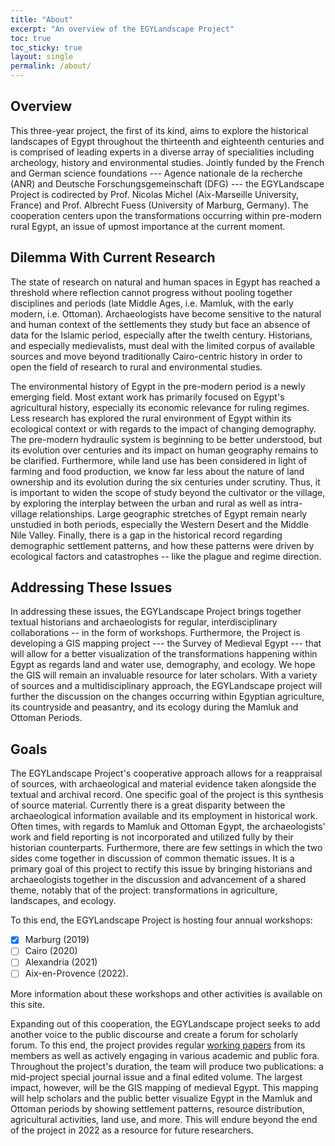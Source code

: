```yaml
---
title: "About"
excerpt: "An overview of the EGYLandscape Project"
toc: true
toc_sticky: true
layout: single
permalink: /about/
---
```


## Overview

This three-year project, the first of its kind, aims to explore the
historical landscapes of Egypt throughout the thirteenth and eighteenth
centuries and is comprised of leading experts in a diverse array of
specialities including archeology, history and environmental studies.
Jointly funded by the French and German science foundations --- Agence
nationale de la recherche (ANR) and Deutsche
Forschungsgemeinschaft (DFG) --- the EGYLandscape Project is codirected
by Prof. Nicolas Michel (Aix-Marseille University, France) and Prof.
Albrecht Fuess (University of Marburg, Germany). The cooperation centers
upon the transformations occurring within pre-modern rural Egypt, an
issue of upmost importance at the current moment.

## Dilemma With Current Research

The state of research on natural and human spaces in Egypt has reached a
threshold where reflection cannot progress without pooling together
disciplines and periods (late Middle Ages, i.e. Mamluk, with the early
modern, i.e. Ottoman). Archaeologists have become sensitive to the
natural and human context of the settlements they study but face an
absence of data for the Islamic period, especially after the twelth
century. Historians, and especially medievalists, must deal with the
limited corpus of available sources and move beyond traditionally
Cairo-centric history in order to open the field of research to rural
and environmental studies.

The environmental history of Egypt in the pre-modern period is a newly
emerging field. Most extant work has primarily focused on Egypt's
agricultural history, especially its economic relevance for ruling
regimes. Less research has explored the rural environment of Egypt
within its ecological context or with regards to the impact of changing
demography. The pre-modern hydraulic system is beginning to be better
understood, but its evolution over centuries and its impact on human
geography remains to be clarified. Furthermore, while land use has been
considered in light of farming and food production, we know far less
about the nature of land ownership and its evolution during the six
centuries under scrutiny. Thus, it is important to widen the scope of
study beyond the cultivator or the village, by exploring the interplay
between the urban and rural as well as intra-village relationships.
Large geographic stretches of Egypt remain nearly unstudied in both
periods, especially the Western Desert and the Middle Nile Valley.
Finally, there is a gap in the historical record regarding demographic
settlement patterns, and how these patterns were driven by ecological
factors and catastrophes -- like the plague and regime direction.

## Addressing These Issues

In addressing these issues, the EGYLandscape Project brings together
textual historians and archaeologists for regular, interdisciplinary
collaborations -- in the form of workshops. Furthermore, the Project is
developing a GIS mapping project --- the Survey of Medieval Egypt ---
that will allow for a better visualization of the transformations
happening within Egypt as regards land and water use, demography, and
ecology. We hope the GIS will remain an invaluable resource for later
scholars. With a variety of sources and a multidisciplinary approach,
the EGYLandscape project will further the discussion on the changes
occurring within Egyptian agriculture, its countryside and peasantry,
and its ecology during the Mamluk and Ottoman Periods.

## Goals

The EGYLandscape Project's cooperative approach allows for a reappraisal
of sources, with archaeological and material evidence taken alongside
the textual and archival record. One specific goal of the project is
this synthesis of source material. Currently there is a great disparity
between the archaeological information available and its employment in
historical work. Often times, with regards to Mamluk and Ottoman Egypt,
the archaeologists' work and field reporting is not incorporated and
utilized fully by their historian counterparts. Furthermore, there are
few settings in which the two sides come together in discussion of
common thematic issues. It is a primary goal of this project to rectify
this issue by bringing historians and archaeologists together in the
discussion and advancement of a shared theme, notably that of the
project: transformations in agriculture, landscapes, and ecology. 

To this end, the EGYLandscape Project is hosting four annual workshops:
- [x] Marburg (2019)
- [ ] Cairo (2020)
- [ ] Alexandria (2021)
- [ ] Aix-en-Provence (2022).

More information about these workshops and other activities is
available on this site.

Expanding out of this cooperation, the EGYLandscape project seeks to add
another voice to the public discourse and create a forum for scholarly
forum. To this end, the project provides regular [working papers](http://mhshaaban.github.io/minimal-mistakes/papers/) from its
members as well as actively engaging in various academic and public
fora. Throughout the project's duration, the team will produce two
publications: a mid-project special journal issue and a final edited
volume. The largest impact, however, will be the GIS mapping of medieval
Egypt. This mapping will help scholars and the public better visualize
Egypt in the Mamluk and Ottoman periods by showing settlement patterns,
resource distribution, agricultural activities, land use, and more. This
will endure beyond the end of the project in 2022 as a resource for
future researchers.
